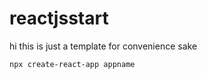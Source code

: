 # reactjsstart
hi this is just a template for convenience sake

```bash
npx create-react-app appname
```


